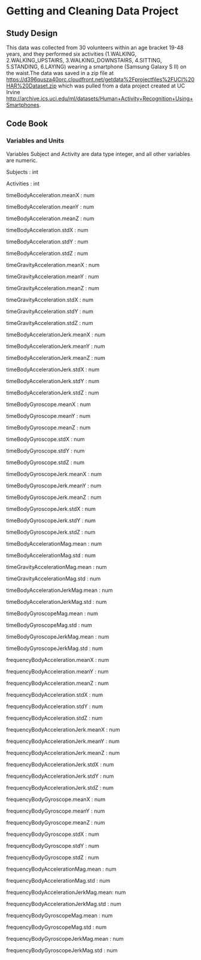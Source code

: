 Getting and Cleaning Data Project
====================================
## Study Design 

This data was collected from 30 volunteers within an age bracket 19-48 years, and they performed six activities (1.WALKING, 2.WALKING_UPSTAIRS, 3.WALKING_DOWNSTAIRS, 4.SITTING, 5.STANDING, 6.LAYING) wearing a smartphone (Samsung Galaxy S II) on the waist.The data was saved in a zip file at https://d396qusza40orc.cloudfront.net/getdata%2Fprojectfiles%2FUCI%20HAR%20Dataset.zip which was pulled from a data project created at UC Irvine http://archive.ics.uci.edu/ml/datasets/Human+Activity+Recognition+Using+Smartphones.

## Code Book

### Variables and Units
Variables Subject and Activity are data type integer, and all other variables are numeric.

Subjects                             : int

Activities                           : int

timeBodyAcceleration.meanX           : num

timeBodyAcceleration.meanY           : num

timeBodyAcceleration.meanZ           : num

timeBodyAcceleration.stdX            : num

timeBodyAcceleration.stdY            : num

timeBodyAcceleration.stdZ            : num

timeGravityAcceleration.meanX        : num

timeGravityAcceleration.meanY        : num

timeGravityAcceleration.meanZ        : num

timeGravityAcceleration.stdX         : num

timeGravityAcceleration.stdY         : num

timeGravityAcceleration.stdZ         : num

timeBodyAccelerationJerk.meanX       : num

timeBodyAccelerationJerk.meanY       : num

timeBodyAccelerationJerk.meanZ       : num

timeBodyAccelerationJerk.stdX        : num

timeBodyAccelerationJerk.stdY        : num

timeBodyAccelerationJerk.stdZ        : num

timeBodyGyroscope.meanX              : num

timeBodyGyroscope.meanY              : num

timeBodyGyroscope.meanZ              : num

timeBodyGyroscope.stdX               : num

timeBodyGyroscope.stdY               : num

timeBodyGyroscope.stdZ               : num

timeBodyGyroscopeJerk.meanX          : num

timeBodyGyroscopeJerk.meanY          : num

timeBodyGyroscopeJerk.meanZ          : num

timeBodyGyroscopeJerk.stdX           : num

timeBodyGyroscopeJerk.stdY           : num

timeBodyGyroscopeJerk.stdZ           : num

timeBodyAccelerationMag.mean         : num

timeBodyAccelerationMag.std          : num

timeGravityAccelerationMag.mean      : num

timeGravityAccelerationMag.std       : num

timeBodyAccelerationJerkMag.mean     : num

timeBodyAccelerationJerkMag.std      : num

timeBodyGyroscopeMag.mean            : num

timeBodyGyroscopeMag.std             : num

timeBodyGyroscopeJerkMag.mean        : num

timeBodyGyroscopeJerkMag.std         : num

frequencyBodyAcceleration.meanX      : num

frequencyBodyAcceleration.meanY      : num

frequencyBodyAcceleration.meanZ      : num

frequencyBodyAcceleration.stdX       : num

frequencyBodyAcceleration.stdY       : num

frequencyBodyAcceleration.stdZ       : num

frequencyBodyAccelerationJerk.meanX  : num

frequencyBodyAccelerationJerk.meanY  : num

frequencyBodyAccelerationJerk.meanZ  : num

frequencyBodyAccelerationJerk.stdX   : num

frequencyBodyAccelerationJerk.stdY   : num

frequencyBodyAccelerationJerk.stdZ   : num

frequencyBodyGyroscope.meanX         : num

frequencyBodyGyroscope.meanY         : num

frequencyBodyGyroscope.meanZ         : num

frequencyBodyGyroscope.stdX          : num

frequencyBodyGyroscope.stdY          : num

frequencyBodyGyroscope.stdZ          : num

frequencyBodyAccelerationMag.mean    : num

frequencyBodyAccelerationMag.std     : num

frequencyBodyAccelerationJerkMag.mean: num

frequencyBodyAccelerationJerkMag.std : num

frequencyBodyGyroscopeMag.mean       : num

frequencyBodyGyroscopeMag.std        : num

frequencyBodyGyroscopeJerkMag.mean   : num

frequencyBodyGyroscopeJerkMag.std    : num
